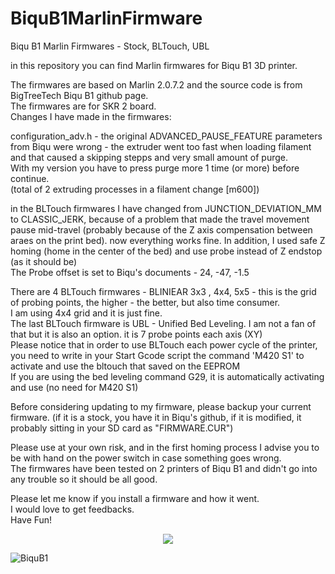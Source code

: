 # BiquB1MarlinFirmware
Biqu B1 Marlin Firmwares - Stock, BLTouch, UBL

in this repository you can find Marlin firmwares for Biqu B1 3D printer.

The firmwares are based on Marlin 2.0.7.2 and the source code is from BigTreeTech Biqu B1 github page. <br />
The firmwares are for SKR 2 board. <br />
Changes I have made in the firmwares: <br />

configuration_adv.h - the original ADVANCED_PAUSE_FEATURE parameters from Biqu were wrong - the extruder went too fast when loading filament and that caused a skipping stepps and very small amount of purge. <br />
With my version you have to press purge more 1 time (or more) before continue. <br />
(total of 2 extruding processes in a filament change [m600]) <br />

in the BLTouch firmwares I have changed from JUNCTION_DEVIATION_MM to CLASSIC_JERK,
because of a problem that made the travel movement pause mid-travel
(probably because of the Z axis compensation between araes on the print bed). now everything works fine.
In addition, I used safe Z homing (home in the center of the bed) 
and use probe instead of Z endstop (as it should be) <br />
The Probe offset is set to Biqu's documents - 24, -47, -1.5

There are 4 BLTouch firmwares - BLINIEAR 3x3 , 4x4, 5x5 - this is the grid of probing points, the higher - the better, but also time consumer. <br />
I am using 4x4 grid and it is just fine. <br />
The last BLTouch firmware is UBL - Unified Bed Leveling. I am not a fan of that but it is also an option. it is 7 probe points each axis (XY) <br />
Please notice that in order to use BLTouch each power cycle of the printer, <br />
you need to write in your Start Gcode script the command 'M420 S1' to activate and use the bltouch that saved on the EEPROM <br />
If you are using the bed leveling command G29, it is automatically activating and use (no need for M420 S1) <br />


Before considering updating to my firmware, please backup your current firmware. (if it is a stock, you have it in Biqu's github, if it is modified, it probably sitting in your SD card as "FIRMWARE.CUR")

Please use at your own risk, and in the first homing process I advise you to be with hand on the power switch in case something goes wrong. <br />
The firmwares have been tested on 2 printers of Biqu B1 and didn't go into any trouble so it should be all good.

Please let me know if you install a firmware and how it went. <br />
I would love to get feedbacks. <br />
Have Fun! 

<p align="center">
  <img src="https://res.cloudinary.com/echoshare/image/upload/c_scale,q_auto:good,w_630/v1635757779/9_aczzrd.jpg">
</p>

![BiquB1](https://res.cloudinary.com/echoshare/image/upload/c_scale,q_auto:good,w_630/v1635757779/9_aczzrd.jpg)


